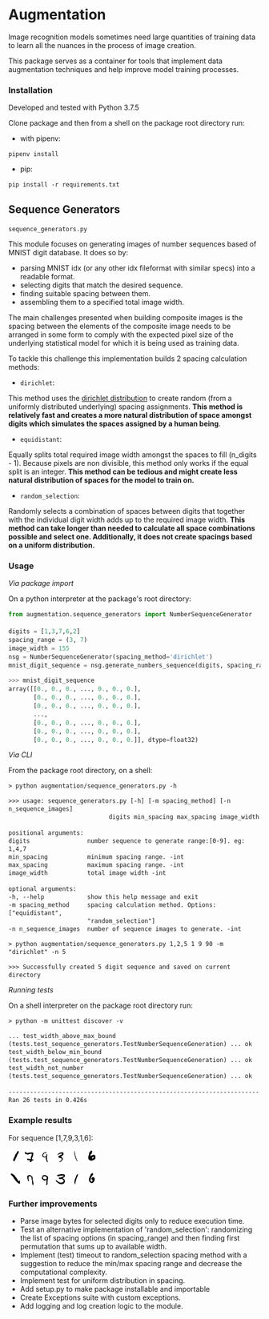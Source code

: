 # Augmentation

Image recognition models sometimes need large quantities of training data to learn all the nuances in the process of image creation.

This package serves as a container for tools that implement data augmentation techniques and help improve model training processes.

### Installation

Developed and tested with Python 3.7.5

Clone package and then from a shell on the package root directory run:
  - with pipenv:
  ```shell
  pipenv install
  ```
  - pip:
  ```shell
  pip install -r requirements.txt
  ```

## Sequence Generators
`sequence_generators.py`

This module focuses on generating images of number sequences based
of MNIST digit database. It does so by:
- parsing MNIST idx (or any other idx fileformat with similar specs) into a readable format.
- selecting digits that match the desired sequence.
- finding suitable spacing between them.
- assembling them to a specified total image width.

The main challenges presented when building composite images is the spacing between the elements of the composite image needs to be arranged in some form to comply with the expected pixel size of the underlying statistical model for which it is being used as training data.

To tackle this challenge this implementation builds 2 spacing calculation methods:

- `dirichlet`:

This method uses the [dirichlet distribution](https://en.wikipedia.org/wiki/Dirichlet_distribution) to create random (from a uniformly distributed underlying) spacing assignments. **This method is relatively fast and creates a more natural distribution of space amongst digits which simulates the spaces assigned by a human being**.

- `equidistant`:

Equally splits total required image width amongst the spaces to fill (n_digits - 1). Because pixels are non divisible, this method only works if the equal split is an integer. **This method can be tedious and might create less natural distribution of spaces for the model to train on.**

- `random_selection`:

Randomly selects a combination of spaces between digits that together with the individual digit width adds up to the required image width. **This method can take longer than needed to calculate all space combinations possible and select one. Additionally, it does not create spacings based on a uniform distribution.**

### Usage
_Via package import_

On a python interpreter at the package's root directory:
```python
from augmentation.sequence_generators import NumberSequenceGenerator

digits = [1,3,7,6,2]
spacing_range = (3, 7)
image_width = 155
nsg = NumberSequenceGenerator(spacing_method='dirichlet')
mnist_digit_sequence = nsg.generate_numbers_sequence(digits, spacing_range, image_width)
```
```python
>>> mnist_digit_sequence
array([[0., 0., 0., ..., 0., 0., 0.],
       [0., 0., 0., ..., 0., 0., 0.],
       [0., 0., 0., ..., 0., 0., 0.],
       ...,
       [0., 0., 0., ..., 0., 0., 0.],
       [0., 0., 0., ..., 0., 0., 0.],
       [0., 0., 0., ..., 0., 0., 0.]], dtype=float32)
```

_Via CLI_

From the package root directory, on a shell:
```shell
> python augmentation/sequence_generators.py -h
```
```shell
>>> usage: sequence_generators.py [-h] [-m spacing_method] [-n n_sequence_images]
                            digits min_spacing max_spacing image_width

positional arguments:
digits                number sequence to generate range:[0-9]. eg: 1,4,7
min_spacing           minimum spacing range. -int
max_spacing           maximum spacing range. -int
image_width           total image width -int

optional arguments:
-h, --help            show this help message and exit
-m spacing_method     spacing calculation method. Options:["equidistant",
                      "random_selection"]
-n n_sequence_images  number of sequence images to generate. -int
```

 ```shell
> python augmentation/sequence_generators.py 1,2,5 1 9 90 -m "dirichlet" -n 5
 ```
 ```shell
>>> Successfully created 5 digit sequence and saved on current directory
 ```

_Running tests_

On a shell interpreter on the package root directory run:
```shell
> python -m unittest discover -v
```
```shell
... test_width_above_max_bound (tests.test_sequence_generators.TestNumberSequenceGeneration) ... ok
test_width_below_min_bound (tests.test_sequence_generators.TestNumberSequenceGeneration) ... ok
test_width_not_number (tests.test_sequence_generators.TestNumberSequenceGeneration) ... ok

----------------------------------------------------------------------
Ran 26 tests in 0.426s
```

### Example results

For sequence [1,7,9,3,1,6]:

![gen_sequence_1](da1f34e2-cdd6-4156-b24a-7b3aa938cd24.png?)

![gen_sequence_2](f33d22d8-3e8f-4ae7-b802-10e9620cba83.png?)

### Further improvements
- Parse image bytes for selected digits only to reduce execution time.
- Test an alternative implementation of 'random_selection': randomizing the list of spacing options (in spacing_range) and then finding first permutation that sums up to available width.
- Implement (test) timeout to random_selection spacing method with a suggestion to reduce the min/max spacing range and decrease the computational complexity.
- Implement test for uniform distribution in spacing.
- Add setup.py to make package installable and importable
- Create Exceptions suite with custom exceptions.
- Add logging and log creation logic to the module.
